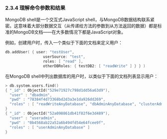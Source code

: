 ### 2.3.4 理解命令参数和结果

MongoDB shell是一个交互式JavaScript shell，与MongoDB数据结构联系紧密。这意味着大部分数据交互（从传递给方法的参数到从方法返回的数据）都是标准的MongoDB文档——在大多数情况下都是JavaScript对象。

例如，创建用户时，传入一个类似于下面的文档来定义用户：

```go
db.addUser( { user: "testUser",
                 userSource: "test",
                 roles: [ "read" ],
                 otherDBRoles: { testDB2: [ "readWrite" ] } } )
```

在MongoDB shell中列出数据库的用户时，以类似于下面的文档列表显示用户：

```go
> db.system.users.find()
{ "_id" : ObjectId("529e71927c798d1dd56a63d9"),
  "user" : "dbadmin",
  "pwd" : "78384f4d73368bd2d3a3e1da926dd269",
  "roles" : [ "readWriteAnyDatabase", "dbAdminAnyDatabase", "clusterAdmin" ]
}
{ "_id" : ObjectId("52a098861db41f82f6e3d489"),
  "user" : "useradmin",
  "pwd" : "0b4568ab22a52a6b494fd54e64fcee9f",
  "roles" : [ "userAdminAnyDatabase" ]
}
```

